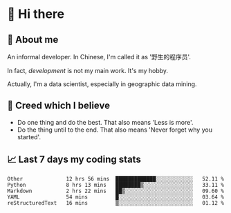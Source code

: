 # 👋 Hi there

## :speech_balloon: About me

An informal developer. In Chinese, I'm called it as '野生的程序员'.

In fact, _development_ is not my main work. It's my hobby.

Actually, I'm a data scientist, especially in geographic data mining.

## :see_no_evil: Creed which I believe

- Do one thing and do the best. That also means 'Less is more'.
- Do the thing until to the end. That also means 'Never forget why you started'.

## :chart_with_upwards_trend: Last 7 days my coding stats

<!--START_SECTION:waka-->
```text
Other              12 hrs 56 mins  █████████████░░░░░░░░░░░░   52.11 % 
Python             8 hrs 13 mins   ████████▒░░░░░░░░░░░░░░░░   33.11 % 
Markdown           2 hrs 22 mins   ██▒░░░░░░░░░░░░░░░░░░░░░░   09.60 % 
YAML               54 mins         █░░░░░░░░░░░░░░░░░░░░░░░░   03.64 % 
reStructuredText   16 mins         ▒░░░░░░░░░░░░░░░░░░░░░░░░   01.12 % 
```
<!--END_SECTION:waka-->

